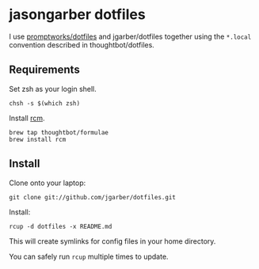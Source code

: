 jasongarber dotfiles
===============

I use [promptworks/dotfiles](https://github.com/promptworks/dotfiles) and
jgarber/dotfiles together using the `*.local` convention described in
thoughtbot/dotfiles.

Requirements
------------

Set zsh as your login shell.

    chsh -s $(which zsh)

Install [rcm](https://github.com/thoughtbot/rcm).

    brew tap thoughtbot/formulae
    brew install rcm

Install
-------

Clone onto your laptop:

    git clone git://github.com/jgarber/dotfiles.git

Install:

    rcup -d dotfiles -x README.md

This will create symlinks for config files in your home directory.

You can safely run `rcup` multiple times to update.
